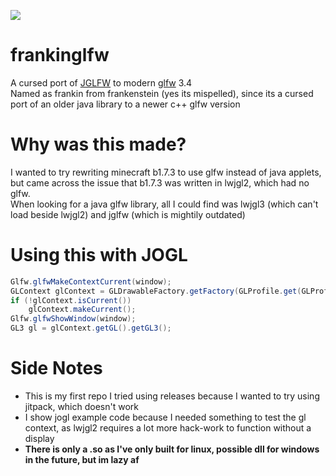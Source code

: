 [![](https://jitpack.io/v/jaquobia/frankinglfw.svg)](https://jitpack.io/#jaquobia/frankinglfw)

# frankinglfw
A cursed port of [JGLFW](https://github.com/badlogic/jglfw) to modern [glfw](https://github.com/glfw/glfw) 3.4  
Named as frankin from frankenstein (yes its mispelled), since its a cursed port of an older java library to a newer c++ glfw version

# Why was this made?
I wanted to try rewriting minecraft b1.7.3 to use glfw instead of java applets, but came across the issue that b1.7.3 was written in lwjgl2, which had no glfw.  
When looking for a java glfw library, all I could find was lwjgl3 (which can't load beside lwjgl2) and jglfw (which is mightily outdated)

# Using this with JOGL
```java   
Glfw.glfwMakeContextCurrent(window);
GLContext glContext = GLDrawableFactory.getFactory(GLProfile.get(GLProfile.GL3)).createExternalGLContext();
if (!glContext.isCurrent())
    glContext.makeCurrent();
Glfw.glfwShowWindow(window);
GL3 gl = glContext.getGL().getGL3();
```

# Side Notes
- This is my first repo I tried using releases because I wanted to try using jitpack, which doesn't work
- I show jogl example code because I needed something to test the gl context, as lwjgl2 requires a lot more hack-work to function without a display
- **There is only a .so as I've only built for linux, possible dll for windows in the future, but im lazy af**
